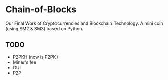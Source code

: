 # Chain-of-Blocks

Our Final Work of Cryptocurrencies and Blockchain Technology. A mini coin (using SM2 & SM3) based on Python.

## TODO

- P2PKH (now is P2PK)
- Miner's fee
- GUI
- P2P

